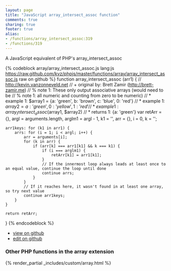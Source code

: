 ```yaml
---
layout: page
title: "JavaScript array_intersect_assoc function"
comments: true
sharing: true
footer: true
alias:
- /functions/array_intersect_assoc:319
- /functions/319
---
```

<!-- Generated by Rakefile:build -->
A JavaScript equivalent of PHP's array_intersect_assoc

{% codeblock array/array_intersect_assoc.js lang:js https://raw.github.com/kvz/phpjs/master/functions/array/array_intersect_assoc.js raw on github %}
function array_intersect_assoc (arr1) {
    // http://kevin.vanzonneveld.net
    // +   original by: Brett Zamir (http://brett-zamir.me)
    // %        note 1: These only output associative arrays (would need to be
    // %        note 1: all numeric and counting from zero to be numeric)
    // *     example 1: $array1 = {a: 'green', b: 'brown', c: 'blue', 0: 'red'}
    // *     example 1: $array2 = {a: 'green', 0: 'yellow', 1: 'red'}
    // *     example 1: array_intersect_assoc($array1, $array2)
    // *     returns 1: {a: 'green'}
    var retArr = {},
        argl = arguments.length,
        arglm1 = argl - 1,
        k1 = '',
        arr = {},
        i = 0,
        k = '';

    arr1keys: for (k1 in arr1) {
        arrs: for (i = 1; i < argl; i++) {
            arr = arguments[i];
            for (k in arr) {
                if (arr[k] === arr1[k1] && k === k1) {
                    if (i === arglm1) {
                        retArr[k1] = arr1[k1];
                    }
                    // If the innermost loop always leads at least once to an equal value, continue the loop until done
                    continue arrs;
                }
            }
            // If it reaches here, it wasn't found in at least one array, so try next value
            continue arr1keys;
        }
    }

    return retArr;
}
{% endcodeblock %}

 - [view on github](https://github.com/kvz/phpjs/blob/master/functions/array/array_intersect_assoc.js)
 - [edit on github](https://github.com/kvz/phpjs/edit/master/functions/array/array_intersect_assoc.js)

### Other PHP functions in the array extension
{% render_partial _includes/custom/array.html %}
